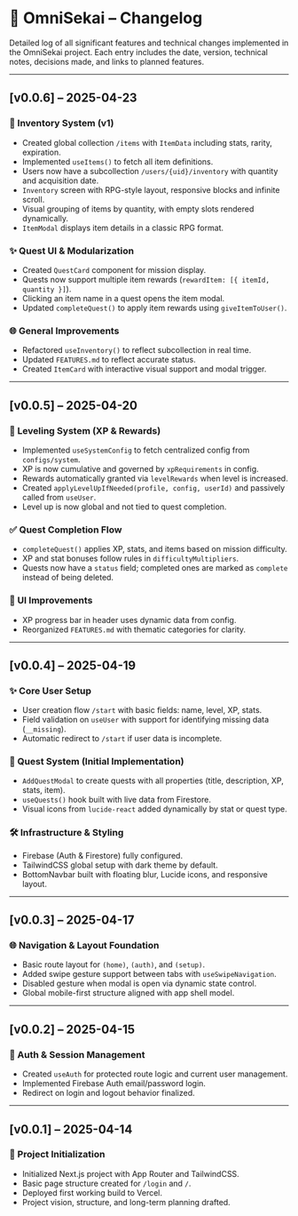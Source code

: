 # 📜 OmniSekai – Changelog

Detailed log of all significant features and technical changes implemented in the OmniSekai project.
Each entry includes the date, version, technical notes, decisions made, and links to planned features.

---

## [v0.0.6] – 2025-04-23

### 💜 Inventory System (v1)
- Created global collection `/items` with `ItemData` including stats, rarity, expiration.
- Implemented `useItems()` to fetch all item definitions.
- Users now have a subcollection `/users/{uid}/inventory` with quantity and acquisition date.
- `Inventory` screen with RPG-style layout, responsive blocks and infinite scroll.
- Visual grouping of items by quantity, with empty slots rendered dynamically.
- `ItemModal` displays item details in a classic RPG format.

### ✨ Quest UI & Modularization
- Created `QuestCard` component for mission display.
- Quests now support multiple item rewards (`rewardItem: [{ itemId, quantity }]`).
- Clicking an item name in a quest opens the item modal.
- Updated `completeQuest()` to apply item rewards using `giveItemToUser()`.

### 🌐 General Improvements
- Refactored `useInventory()` to reflect subcollection in real time.
- Updated `FEATURES.md` to reflect accurate status.
- Created `ItemCard` with interactive visual support and modal trigger.

---

## [v0.0.5] – 2025-04-20

### 🧩 Leveling System (XP & Rewards)
- Implemented `useSystemConfig` to fetch centralized config from `configs/system`.
- XP is now cumulative and governed by `xpRequirements` in config.
- Rewards automatically granted via `levelRewards` when level is increased.
- Created `applyLevelUpIfNeeded(profile, config, userId)` and passively called from `useUser`.
- Level up is now global and not tied to quest completion.

### ✅ Quest Completion Flow
- `completeQuest()` applies XP, stats, and items based on mission difficulty.
- XP and stat bonuses follow rules in `difficultyMultipliers`.
- Quests now have a `status` field; completed ones are marked as `complete` instead of being deleted.

### 🎨 UI Improvements
- XP progress bar in header uses dynamic data from config.
- Reorganized `FEATURES.md` with thematic categories for clarity.

---

## [v0.0.4] – 2025-04-19

### ✨ Core User Setup
- User creation flow `/start` with basic fields: name, level, XP, stats.
- Field validation on `useUser` with support for identifying missing data (`__missing`).
- Automatic redirect to `/start` if user data is incomplete.

### 🧠 Quest System (Initial Implementation)
- `AddQuestModal` to create quests with all properties (title, description, XP, stats, item).
- `useQuests()` hook built with live data from Firestore.
- Visual icons from `lucide-react` added dynamically by stat or quest type.

### 🛠 Infrastructure & Styling
- Firebase (Auth & Firestore) fully configured.
- TailwindCSS global setup with dark theme by default.
- BottomNavbar built with floating blur, Lucide icons, and responsive layout.

---

## [v0.0.3] – 2025-04-17

### 🌐 Navigation & Layout Foundation
- Basic route layout for `(home)`, `(auth)`, and `(setup)`.
- Added swipe gesture support between tabs with `useSwipeNavigation`.
- Disabled gesture when modal is open via dynamic state control.
- Global mobile-first structure aligned with app shell model.

---

## [v0.0.2] – 2025-04-15

### 🔐 Auth & Session Management
- Created `useAuth` for protected route logic and current user management.
- Implemented Firebase Auth email/password login.
- Redirect on login and logout behavior finalized.

---

## [v0.0.1] – 2025-04-14

### 🧪 Project Initialization
- Initialized Next.js project with App Router and TailwindCSS.
- Basic page structure created for `/login` and `/`.
- Deployed first working build to Vercel.
- Project vision, structure, and long-term planning drafted.

